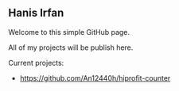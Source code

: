 ## Hanis Irfan

Welcome to this simple GitHub page.

All of my projects will be publish here.

Current projects:
* https://github.com/An12440h/hiprofit-counter
